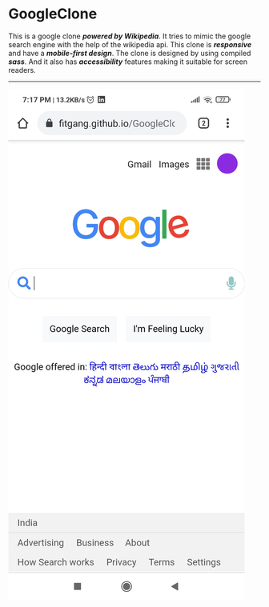 # GoogleClone
This is a google clone <strong><i>powered by Wikipedia</i></strong>. It tries to mimic the google search engine with the help of the wikipedia api. 
This clone is <strong><i>responsive</i></strong> and have a <strong><i>mobile-first design</i></strong>.
The clone is designed by using compiled <strong><i>sass</i></strong>.
And it also has <strong><i>accessibility</i></strong> features making it suitable for screen readers.<hr>
<img src="googleClone.jpg">
